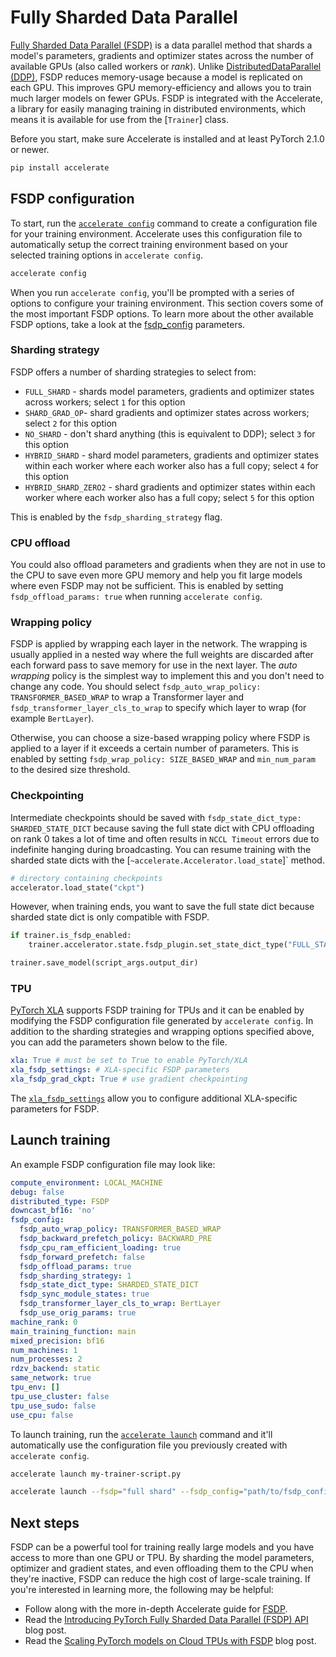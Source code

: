 <!--Copyright 2023 The HuggingFace Team. All rights reserved.

Licensed under the Apache License, Version 2.0 (the "License"); you may not use this file except in compliance with
the License. You may obtain a copy of the License at

http://www.apache.org/licenses/LICENSE-2.0

Unless required by applicable law or agreed to in writing, software distributed under the License is distributed on
an "AS IS" BASIS, WITHOUT WARRANTIES OR CONDITIONS OF ANY KIND, either express or implied. See the License for the
specific language governing permissions and limitations under the License.

⚠️ Note that this file is in Markdown but contain specific syntax for our doc-builder (similar to MDX) that may not be
rendered properly in your Markdown viewer.

-->

# Fully Sharded Data Parallel

[Fully Sharded Data Parallel (FSDP)](https://pytorch.org/blog/introducing-pytorch-fully-sharded-data-parallel-api/) is a data parallel method that shards a model's parameters, gradients and optimizer states across the number of available GPUs (also called workers or *rank*). Unlike [DistributedDataParallel (DDP)](https://pytorch.org/docs/stable/generated/torch.nn.parallel.DistributedDataParallel.html), FSDP reduces memory-usage because a model is replicated on each GPU. This improves GPU memory-efficiency and allows you to train much larger models on fewer GPUs. FSDP is integrated with the Accelerate, a library for easily managing training in distributed environments, which means it is available for use from the [`Trainer`] class.

Before you start, make sure Accelerate is installed and at least PyTorch 2.1.0 or newer.

```bash
pip install accelerate
```

## FSDP configuration

To start, run the [`accelerate config`](https://hf-mirror.com/docs/accelerate/package_reference/cli#accelerate-config) command to create a configuration file for your training environment. Accelerate uses this configuration file to automatically setup the correct training environment based on your selected training options in `accelerate config`.

```bash
accelerate config
```

When you run `accelerate config`, you'll be prompted with a series of options to configure your training environment. This section covers some of the most important FSDP options. To learn more about the other available FSDP options, take a look at the [fsdp_config](https://hf-mirror.com/docs/transformers/main_classes/trainer#transformers.TrainingArguments.fsdp_config) parameters.

### Sharding strategy

FSDP offers a number of sharding strategies to select from:

* `FULL_SHARD` - shards model parameters, gradients and optimizer states across workers; select `1` for this option
* `SHARD_GRAD_OP`- shard gradients and optimizer states across workers; select `2` for this option
* `NO_SHARD` - don't shard anything (this is equivalent to DDP); select `3` for this option
* `HYBRID_SHARD` - shard model parameters, gradients and optimizer states within each worker where each worker also has a full copy; select `4` for this option
* `HYBRID_SHARD_ZERO2` - shard gradients and optimizer states within each worker where each worker also has a full copy; select `5` for this option

This is enabled by the `fsdp_sharding_strategy` flag.

### CPU offload

You could also offload parameters and gradients when they are not in use to the CPU to save even more GPU memory and help you fit large models where even FSDP may not be sufficient. This is enabled by setting `fsdp_offload_params: true` when running `accelerate config`.

### Wrapping policy

FSDP is applied by wrapping each layer in the network. The wrapping is usually applied in a nested way where the full weights are discarded after each forward pass to save memory for use in the next layer. The *auto wrapping* policy is the simplest way to implement this and you don't need to change any code. You should select `fsdp_auto_wrap_policy: TRANSFORMER_BASED_WRAP` to wrap a Transformer layer and `fsdp_transformer_layer_cls_to_wrap` to specify which layer to wrap (for example `BertLayer`).

Otherwise, you can choose a size-based wrapping policy where FSDP is applied to a layer if it exceeds a certain number of parameters. This is enabled by setting `fsdp_wrap_policy: SIZE_BASED_WRAP` and `min_num_param` to the desired size threshold.

### Checkpointing

Intermediate checkpoints should be saved with `fsdp_state_dict_type: SHARDED_STATE_DICT` because saving the full state dict with CPU offloading on rank 0 takes a lot of time and often results in `NCCL Timeout` errors due to indefinite hanging during broadcasting. You can resume training with the sharded state dicts with the [`~accelerate.Accelerator.load_state`]` method.

```py
# directory containing checkpoints
accelerator.load_state("ckpt")
```

However, when training ends, you want to save the full state dict because sharded state dict is only compatible with FSDP.

```py
if trainer.is_fsdp_enabled:
    trainer.accelerator.state.fsdp_plugin.set_state_dict_type("FULL_STATE_DICT")

trainer.save_model(script_args.output_dir)
```

### TPU

[PyTorch XLA](https://pytorch.org/xla/release/2.1/index.html) supports FSDP training for TPUs and it can be enabled by modifying the FSDP configuration file generated by `accelerate config`. In addition to the sharding strategies and wrapping options specified above, you can add the parameters shown below to the file.

```yaml
xla: True # must be set to True to enable PyTorch/XLA
xla_fsdp_settings: # XLA-specific FSDP parameters
xla_fsdp_grad_ckpt: True # use gradient checkpointing
```

The [`xla_fsdp_settings`](https://github.com/pytorch/xla/blob/2e6e183e0724818f137c8135b34ef273dea33318/torch_xla/distributed/fsdp/xla_fully_sharded_data_parallel.py#L128) allow you to configure additional XLA-specific parameters for FSDP.

## Launch training

An example FSDP configuration file may look like:

```yaml
compute_environment: LOCAL_MACHINE
debug: false
distributed_type: FSDP
downcast_bf16: 'no'
fsdp_config:
  fsdp_auto_wrap_policy: TRANSFORMER_BASED_WRAP
  fsdp_backward_prefetch_policy: BACKWARD_PRE
  fsdp_cpu_ram_efficient_loading: true
  fsdp_forward_prefetch: false
  fsdp_offload_params: true
  fsdp_sharding_strategy: 1
  fsdp_state_dict_type: SHARDED_STATE_DICT
  fsdp_sync_module_states: true
  fsdp_transformer_layer_cls_to_wrap: BertLayer
  fsdp_use_orig_params: true
machine_rank: 0
main_training_function: main
mixed_precision: bf16
num_machines: 1
num_processes: 2
rdzv_backend: static
same_network: true
tpu_env: []
tpu_use_cluster: false
tpu_use_sudo: false
use_cpu: false
```

To launch training, run the [`accelerate launch`](https://hf-mirror.com/docs/accelerate/package_reference/cli#accelerate-launch) command and it'll automatically use the configuration file you previously created with `accelerate config`.

```bash
accelerate launch my-trainer-script.py
```

```bash
accelerate launch --fsdp="full shard" --fsdp_config="path/to/fsdp_config/ my-trainer-script.py
```

## Next steps

FSDP can be a powerful tool for training really large models and you have access to more than one GPU or TPU. By sharding the model parameters, optimizer and gradient states, and even offloading them to the CPU when they're inactive, FSDP can reduce the high cost of large-scale training. If you're interested in learning more, the following may be helpful:

* Follow along with the more in-depth Accelerate guide for [FSDP](https://hf-mirror.com/docs/accelerate/usage_guides/fsdp).
* Read the [Introducing PyTorch Fully Sharded Data Parallel (FSDP) API](https://pytorch.org/blog/introducing-pytorch-fully-sharded-data-parallel-api/) blog post.
* Read the [Scaling PyTorch models on Cloud TPUs with FSDP](https://pytorch.org/blog/scaling-pytorch-models-on-cloud-tpus-with-fsdp/) blog post.
